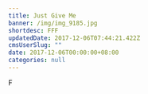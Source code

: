 ```yaml
---
title: Just Give Me
banner: /img/img_9185.jpg
shortdesc: FFF
updatedDate: 2017-12-06T07:44:21.422Z
cmsUserSlug: ""
date: 2017-12-06T00:00:00+08:00
categories: null
---
```


F